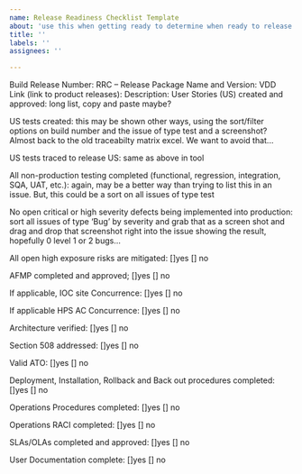 ```yaml
---
name: Release Readiness Checklist Template
about: 'use this when getting ready to determine when ready to release '
title: ''
labels: ''
assignees: ''

---
```


Build Release Number:
RRC – Release Package Name and Version:
VDD Link (link to product releases): 
Description:
User Stories (US) created and approved: long list, copy and paste maybe?

US tests created: this may be shown other ways, using the sort/filter options on build number and the issue of type test and a screenshot? Almost back to the old traceabilty matrix excel. We want to avoid that...
  
US tests traced to release US: same as above in tool

All non-production testing completed (functional, regression, integration, SQA, UAT, etc.): again, may be a better way than trying to list this in an issue. But, this could be a sort on all issues of type test

No open critical or high severity defects being implemented into production:
sort all issues of type ‘Bug’ by severity and grab that as a screen shot and drag and drop that screenshot right into the issue showing the result, hopefully 0 level 1 or 2 bugs…  

All open high exposure risks are mitigated: []yes [] no

AFMP completed and approved; []yes [] no

If applicable, IOC site Concurrence: []yes [] no

If applicable HPS AC Concurrence: []yes [] no

Architecture verified: []yes [] no

Section 508 addressed: []yes [] no

Valid ATO: []yes [] no

Deployment, Installation, Rollback and Back out procedures completed: []yes [] no

Operations Procedures completed: []yes [] no

Operations RACI completed: []yes [] no

SLAs/OLAs completed and approved: []yes [] no

User Documentation complete:  []yes [] no
